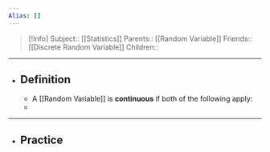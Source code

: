 ```yaml
---
Alias: []
---
```

> [!Info]
> Subject:: [[Statistics]]
> Parents:: [[Random Variable]]
> Friends:: [[Discrete Random Variable]]
> Children:: 
---
- ## Definition
	- A [[Random Variable]] is **continuous** if both of the following apply:
	- 
---
- ## Practice